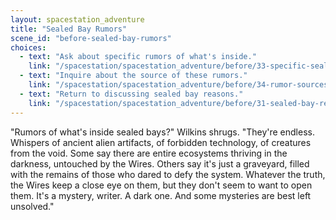 ```yaml
---
layout: spacestation_adventure
title: "Sealed Bay Rumors"
scene_id: "before-sealed-bay-rumors"
choices:
  - text: "Ask about specific rumors of what's inside."
    link: "/spacestation/spacestation_adventure/before/33-specific-sealed-bay-rumors"
  - text: "Inquire about the source of these rumors."
    link: "/spacestation/spacestation_adventure/before/34-rumor-sources"
  - text: "Return to discussing sealed bay reasons."
    link: "/spacestation/spacestation_adventure/before/31-sealed-bay-reasons"
---
```


"Rumors of what's inside sealed bays?" Wilkins shrugs. "They're endless. Whispers of ancient alien artifacts, of forbidden technology, of creatures from the void. Some say there are entire ecosystems thriving in the darkness, untouched by the Wires. Others say it's just a graveyard, filled with the remains of those who dared to defy the system. Whatever the truth, the Wires keep a close eye on them, but they don't seem to want to open them. It's a mystery, writer. A dark one. And some mysteries are best left unsolved."
